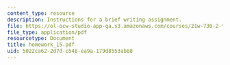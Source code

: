 ```yaml
---
content_type: resource
description: Instructions for a brief writing assignment.
file: https://ol-ocw-studio-app-qa.s3.amazonaws.com/courses/21w-730-2-the-creative-spark-fall-2004/5022ca622d7dc548ea9a179d8553ab88_homework_15.pdf
file_type: application/pdf
resourcetype: Document
title: homework_15.pdf
uid: 5022ca62-2d7d-c548-ea9a-179d8553ab88
---
```

